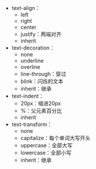 * text-align：
  * left
  * right
  * center
  * justify：两端对齐
  * inherit
* text-decoration：
  * none
  * underline
  * overline
  * line-through：穿过
  * blink：闪烁的文本
  * inherit：继承
* text-indent：
  * 20px：缩进20px
  * %：父元素百分比
  * inherit
* text-transform：
  * none
  * capitalize：每个单词大写开头
  * uppercase：全部大写
  * lowercase：全部小写
  * inherit：继承
